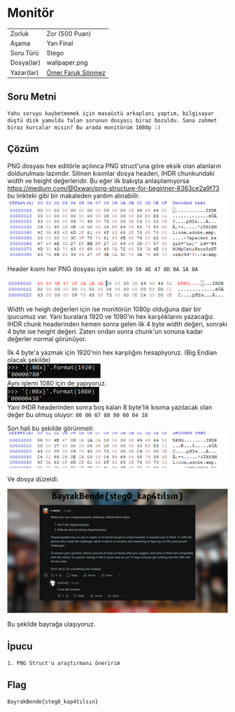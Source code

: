 # Monitör

 |    |  |
 | ------------- |-------------|
 | Zorluk        | Zor (500 Puan)|
 | Aşama         | Yarı Final   |
 | Soru Türü     | Stego |
 | Dosya(lar)    | wallpaper.png |
 | Yazar(lar)    | [Ömer Faruk Sönmez](https://github.com/omertheroot) |

## Soru Metni

```
Yahu soruyu kaybetmemek için masaüstü arkaplanı yaptım, bilgisayar düştü disk yamuldu falan sorunun dosyası biraz bozuldu. Sana zahmet biraz kurcalar mısın? Bu arada monitörüm 1080p :)
```

## Çözüm

PNG dosyası hex editörle açılınca PNG struct'una göre eksik olan alanların doldurulması lazımdır. Silinen kısımlar dosya headeri, IHDR chunkundaki width ve height değerleridir.
Bu eğer ilk bakışta anlaşılamıyorsa https://medium.com/@0xwan/png-structure-for-beginner-8363ce2a9f73 bu linkteki gibi bir makaleden yardım alınabilir.
<br>
![image](1.png)

Header kısmı her PNG dosyası için sabit: ```89 50 4E 47 0D 0A 1A 0A```

![image](2.png)


Width ve heigh değerleri için ise monitörün 1080p olduğuna dair bir ipucumuz var. Yani buralara 1920 ve 1080'in hex karşılıklarını yazacağız. 
IHDR chunk headerinden hemen sonra gelen ilk 4 byte width değeri, sonraki 4 byte ise height değeri. Zaten ondan sonra chunk'un sonuna kadar değerler normal görünüyor.

İlk 4 byte'a yazmak için 1920'nin hex karşılığını hesaplıyoruz. (Big Endian olacak şekilde)
<br>
![image](3.png)
<br>
Aynı işlemi 1080 için de yapıyoruz.
<br>
![image](4.png)
<br>
Yani IHDR headerinden sonra boş kalan 8 byte'lık kısıma yazılacak olan değer bu olmuş oluyor: ```00 00 07 80 00 00 04 38```

Son hali bu şekilde görünmeli: <br>
![image](5.png)

Ve dosya düzeldi:

![wallpaper restored](wallpaper.restored.png)

Bu şekilde bayrağa ulaşıyoruz.

## İpucu

```
1. PNG Struct'u araştırmanı öneririm
```

## Flag

```
BayrakBende{steg0_kap4tılsın}
```
